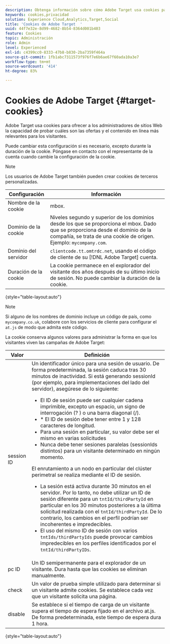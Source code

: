 ```yaml
---
description: Obtenga información sobre cómo Adobe Target usa cookies para ofrecer a los administradores del sitio web la capacidad de probar cuáles son las ofertas y el contenido en línea más relevantes para los visitantes.
keywords: cookies,privacidad
solution: Experience Cloud,Analytics,Target,Social
title: 'Cookies de Adobe Target  '
uuid: 44f7e32e-8d99-4682-8b54-8364d001b403
feature: Cookies
topic: Administración
role: Admin
level: Experienced
exl-id: c4399cc0-8333-47b8-b830-2ba7359f464a
source-git-commit: 1fb1abc7311573f976f7e6b6ae67f60ada10a3e7
workflow-type: tm+mt
source-wordcount: '414'
ht-degree: 83%

---
```


# Cookies de Adobe Target {#target-cookies}

Adobe Target usa cookies para ofrecer a los administradores de sitios Web la capacidad de probar cuáles son las ofertas y el contenido en línea más relevantes para los visitantes.

Puede cambiar esta configuración si es necesario, excepto durante la duración de la cookie. Póngase en contacto con el representante de la cuenta cuando cambie la configuración de la cookie.

>[!NOTE]
>
>Los usuarios de Adobe Target también pueden crear cookies de terceros personalizadas.

| Configuración | Información |
| --- | --- |
| Nombre de la cookie | mbox. |
| Dominio de la cookie | Niveles segundo y superior de los dominios desde los que se proporciona el mbox. Dado que se proporciona desde el dominio de la compañía, se trata de una cookie de origen. Ejemplo: `mycompany.com`. |
| Dominio del servidor | `clientcode.tt.omtrdc.net`, usando el código de cliente de su [!DNL Adobe Target] cuenta. |
| Duración de la cookie | La cookie permanece en el explorador del visitante dos años después de su último inicio de sesión. No puede cambiar la duración de la cookie. |

{style=&quot;table-layout:auto&quot;}

>[!NOTE]
>
>Si alguno de los nombres de dominio incluye un código de país, como `mycompany.co.uk`, colabore con los servicios de cliente para configurar el `at.js` de modo que admita este código.

La cookie conserva algunos valores para administrar la forma en que los visitantes viven las campañas de Adobe Target:

| Valor | Definición |
| --- | --- |
| session ID | Un identificador único para una sesión de usuario. De forma predeterminada, la sesión caduca tras 30 minutos de inactividad. Si está generando sessionId (por ejemplo, para implementaciones del lado del servidor), asegúrese de lo siguiente:<ul><li>El ID de sesión puede ser cualquier cadena imprimible, excepto un espacio, un signo de interrogación (? ) o una barra diagonal (/).</li><li>* El ID de sesión debe tener entre 1 y 128 caracteres de longitud.</li><li>Para una sesión en particular, su valor debe ser el mismo en varias solicitudes</li><li>Nunca debe tener sesiones paralelas (sessionIds distintos) para un visitante determinado en ningún momento.</li></ul>El enrutamiento a un nodo en particular del clúster perimetral se realiza mediante el ID de sesión.<ul><li>La sesión está activa durante 30 minutos en el servidor. Por lo tanto, no debe utilizar un ID de sesión diferente para un `tntId/thirdPartyId` en particular en los 30 minutos posteriores a la última solicitud realizada con el `tntId/thirdPartyId`. De lo contrario, los cambios en el perfil podrían ser incoherentes e impredecibles.</li><li>El uso del mismo ID de sesión con varios `tntIds/thirdPartyIds` puede provocar cambios impredecibles en los perfiles identificados por el `tntId/thirdPartyIDs`.</li></ul> |
| pc ID | Un ID semipermanente para el explorador de un visitante. Dura hasta que las cookies se eliminan manualmente. |
| check | Un valor de prueba simple utilizado para determinar si un visitante admite cookies. Se establece cada vez que un visitante solicita una página. |
| disable | Se establece si el tiempo de carga de un visitante supera el tiempo de espera fijado en el archivo at.js. De forma predeterminada, este tiempo de espera dura 1 hora. |

{style=&quot;table-layout:auto&quot;}
